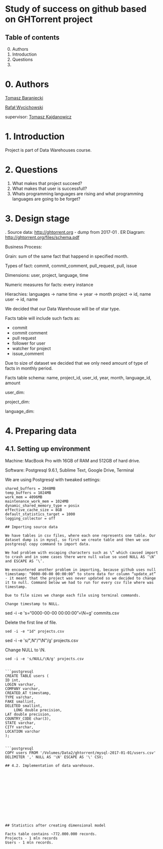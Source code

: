 # Study of success on github based on GHTorrent project

## Table of contents
0. Authors
1. Introduction
2. Questions
3. 

# 0. Authors
[Tomasz Baraniecki](https://github.com/tbaraniecki)

[Rafał Wycichowski](https://github.com/Wyci)

supervisor: [Tomasz Kajdanowicz](https://github.com/kajdanowicz)

# 1. Introduction

Project is part of Data Warehouses course. 




# 2. Questions

1. What makes that project succeed? 
2. What makes that user is successfull? 
3. Whats programming languages are rising and what programming languages are going to be forget?

# 3. Design stage

. Source data: http://ghtorrent.org - dump from 2017-01
. ER Diagram: http://ghtorrent.org/files/schema.pdf

Business Process: 

Grain: sum of the same fact that happend in specified month.

Types of fact: commit, commit_comment, pull_request, pull, issue

Dimensions: user, project, language, time

Numeric measures for facts: every instance

Hierachies: 
languages -> name
time -> year -> month
project -> id, name
user -> id, name

We decided that our Data Warehouse will be of star type. 

Facts table will include such facts as:
* commit
* commit comment
* pull request
* follower for user
* watcher for project
* issue_comment

Due to size of dataset we decided that we only need amount of type of facts in monthly period. 

Facts table schema: name, project_id, user_id, year, month, language_id, amount

user_dim: 

project_dim: 

language_dim: 


# 4. Preparing data

## 4.1. Setting up environment

Machine: MacBook Pro with 16GB of RAM and 512GB of hard drive. 

Software: Postgresql 9.6.1, Sublime Text, Google Drive, Terminal 

We are using Postgresql with tweaked settings:

```
shared_buffers = 2048MB
temp_buffers = 1024MB
work_mem = 4096MB
maintenance_work_mem = 1024MB
dynamic_shared_memory_type = posix
effective_cache_size = 8GB
default_statistics_target = 1000
logging_collector = off

## Importing source data

We have tables in csv files, where each one represents one table. Our dataset dump is in mysql, so first we create table and then we use postgresql copy command to import data.

We had problem with escaping characters such as \” which caused import to crash and in some cases there were null value so used NULL AS ‘\N’ and ESCAPE AS ‘\’.

We encountered another problem in importing, because github uses null timestamp: “0000-00-00 00:00:00” to store data for column “update_at” - it meant that the project was never updated so we decided to change it to null. Command below we had to run for every csv file where was timestamp. 

Due to file sizes we change each file using terminal commands.

Change timestamp to NULL.
```
sed -i -e 's=“0000-00-00 00:00:00”=\\N=g' commits.csv

Delete the first line of file.
```
sed -i -e "1d" projects.csv

```
sed -i -e 's/",N"/"\N"/g' projects.csv

Change NULL to \N.
```
sed -i -e 's/NULL/\N/g' projects.csv


```postgresql
CREATE TABLE users (
ID int,
LOGIN varchar,
COMPANY varchar,
CREATED_AT timestamp,
TYPE varchar,
FAKE smallint,
DELETED smallint, 
	LONG double precision,
LAT double precision,
COUNTRY_CODE char(3),
STATE varchar,
CITY varchar,
LOCATION varchar
);


```postgresql
COPY users FROM '/Volumes/Data2/ghtorrent/mysql-2017-01-01/users.csv' DELIMITER ',' NULL AS '\N' ESCAPE AS '\' CSV;

## 4.2. Implementation of data warehouse.













## Statistics after creating dimensional model

Facts table contains ~772.000.000 records.
Projects - 1 mln records
Users - 1 mln records. 





































